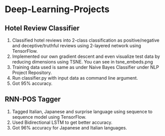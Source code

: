 # Deep-Learning-Projects
## Hotel Review Classifier
1. Classified hotel reviews into 2-class classification as positive/negative and deceptive/truthful reviews using 2-layered network using TensorFlow.
2. Implemented our own gradient descent and even visualize test data by reducing dimensions using TSNE. You can see in tsne_embeds.png
3. Training data used is same as under Naive Bayes Classifier under NLP Project Repository.
4. Run classifier.py with input data as command line argument.
5. Got 95% accuracy.

## RNN-POS Tagger
1. Tagged Italian, Japanese and surprise language using sequence to sequence model using TensorFlow.
2. Used Bidirectional LSTM to get better accuracy.
3. Got 96% accuracy for Japanese and Italian languages.
